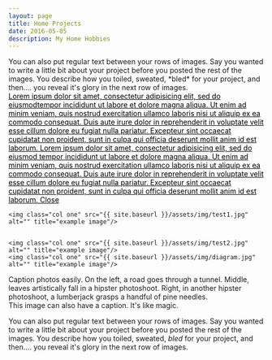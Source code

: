 ```yaml
---
layout: page
title: Home Projects
date: 2016-05-05
description: My Home Hobbies
---
```

<script src="{{ '/assets/js/jquery-3.2.1.min.js' | prepend: site.baseurl | prepend: site.url }}"></script>
<div class="col two">
	You can also put regular text between your rows of images. Say you wanted to write a little bit about your project before you posted the rest of the images. You describe how you toiled, sweated, *bled* for your project, and then.... you reveal it's glory in the next row of images.

</div>
<div class="col one img_row" style="overflow: visible">
<div class="img-hold" >
	<img  class="" style="max-width: 289px;" id = "pop1" src="{{ site.baseurl }}/assets/img/all_elec2.jpg" alt="" title="example image"/>
<div class="pop popnomore " ><a style="color: black; overflow: visible;" href="#">Lorem ipsum dolor sit amet, consectetur adipisicing elit, sed do eiusmodtempor incididunt ut labore et dolore magna aliqua. Ut enim ad minim veniam,
quis nostrud exercitation ullamco laboris nisi ut aliquip ex ea commodo
consequat. Duis aute irure dolor in reprehenderit in voluptate velit esse
cillum dolore eu fugiat nulla pariatur. Excepteur sint occaecat cupidatat non
proident, sunt in culpa qui officia deserunt mollit anim id est laborum. Lorem ipsum dolor sit amet, consectetur adipisicing elit, sed do eiusmod
tempor incididunt ut labore et dolore magna aliqua. Ut enim ad minim veniam,
quis nostrud exercitation ullamco laboris nisi ut aliquip ex ea commodo
consequat. Duis aute irure dolor in reprehenderit in voluptate velit esse
cillum dolore eu fugiat nulla pariatur. Excepteur sint occaecat cupidatat non
proident, sunt in culpa qui officia deserunt mollit anim id est laborum.  Close</a></div>
</div>
</div>

<div class="img_row">
  
    <img class="col one" src="{{ site.baseurl }}/assets/img/test1.jpg" alt="" title="example image"/> 
    
    
    <img class="col one" src="{{ site.baseurl }}/assets/img/test2.jpg" alt="" title="example image"/>
    <img class="col one" src="{{ site.baseurl }}/assets/img/diagram.jpg" alt="" title="example image"/>

<div class="col three caption">
    Caption photos easily. On the left, a road goes through a tunnel. Middle, leaves artistically fall in a hipster photoshoot. Right, in another hipster photoshoot, a lumberjack grasps a handful of pine needles.
</div>
<div class="img_row">
    <img class="col three" src="{{ site.baseurl }}/assets/img/5.jpg" alt="" title="example image"/>
</div>
<div class="col three caption">
    This image can also have a caption. It's like magic.
</div>

You can also put regular text between your rows of images. Say you wanted to write a little bit about your project before you posted the rest of the images. You describe how you toiled, sweated, *bled* for your project, and then.... you reveal it's glory in the next row of images.




<br/><br/><br/>

<script type="text/javascript">
   $('#pop1').click(function (e) {
 e.preventDefault();

$('.pop').removeClass('popnomore')
 });

  $('.pop a').click(function (e) {
 e.preventDefault();
$('.pop').addClass('popnomore')
 });

</script>